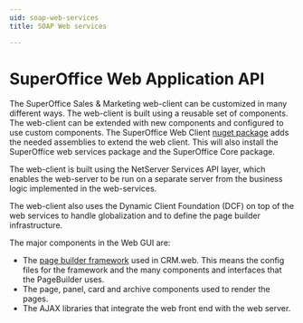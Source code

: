 ```yaml
---
uid: soap-web-services
title: SOAP Web services

---
```


# SuperOffice Web Application API

The SuperOffice Sales & Marketing web-client can be customized in many different ways. The web-client is built using a reusable set of components. The web-client can be extended with new components and configured to use custom components. The SuperOffice Web Client [nuget package](https://www.nuget.org/packages/SuperOffice.Crm.Web/) adds the needed assemblies to extend the web client. This will also install the SuperOffice web services package and the SuperOffice Core package.

The web-client is built using the NetServer Services API layer, which enables the web-server to be run on a separate server from the business logic implemented in the web-services.

The web-client also uses the Dynamic Client Foundation (DCF) on top of the web services to handle globalization and to define the page builder infrastructure.

The major components in the Web GUI are:

* The [page builder framework](../../../../user-interface/docs/web-application/index.yml) used in CRM.web. This means the config files for the framework and the many components and interfaces that the PageBuilder uses.
* The page, panel, card and archive components used to render the pages.
* The AJAX libraries that integrate the web front end with the web server.